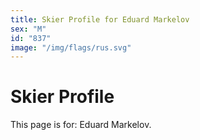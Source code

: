 ```yaml
---
title: Skier Profile for Eduard Markelov
sex: "M"
id: "837"
image: "/img/flags/rus.svg" 
---
```


# Skier Profile

This page is for: Eduard Markelov.
    